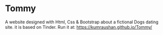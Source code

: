 # Tommy
A website designed with Html, Css & Bootstrap about a fictional Dogs dating site. it is based on Tinder. Run it at: https://kumraushan.github.io/Tommy/

